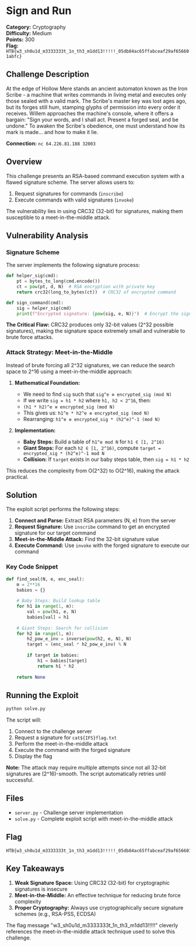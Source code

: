 # Sign and Run

**Category:** Cryptography  
**Difficulty:** Medium  
**Points:** 300  
**Flag:** `HTB{w3_sh0u1d_m3333333t_1n_th3_m1dd13!!!!!_05db84ac65ffabceaf29af656601abfc}`

## Challenge Description

At the edge of Hollow Mere stands an ancient automaton known as the Iron Scribe - a machine that writes commands in living metal and executes only those sealed with a valid mark. The Scribe's master key was lost ages ago, but its forges still hum, stamping glyphs of permission into every order it receives. Willem approaches the machine's console, where it offers a bargain: "Sign your words, and I shall act. Present a forged seal, and be undone." To awaken the Scribe's obedience, one must understand how its mark is made... and how to make it lie.

**Connection:** `nc 64.226.81.188 32003`

## Overview

This challenge presents an RSA-based command execution system with a flawed signature scheme. The server allows users to:
1. Request signatures for commands (`inscribe`)
2. Execute commands with valid signatures (`invoke`)

The vulnerability lies in using CRC32 (32-bit) for signatures, making them susceptible to a meet-in-the-middle attack.

## Vulnerability Analysis

### Signature Scheme

The server implements the following signature process:

```python
def helper_sig(cmd):
    pt = bytes_to_long(cmd.encode())
    ct = pow(pt, d, N)  # RSA encryption with private key
    return crc32(long_to_bytes(ct))  # CRC32 of encrypted command

def sign_command(cmd):
    sig = helper_sig(cmd)
    print(f"Encrypted signature: {pow(sig, e, N)}")  # Encrypt the signature
```

**The Critical Flaw:** CRC32 produces only 32-bit values (2^32 possible signatures), making the signature space extremely small and vulnerable to brute force attacks.

### Attack Strategy: Meet-in-the-Middle

Instead of brute forcing all 2^32 signatures, we can reduce the search space to 2^16 using a meet-in-the-middle approach:

1. **Mathematical Foundation:**
   - We need to find `sig` such that `sig^e ≡ encrypted_sig (mod N)`
   - If we write `sig = h1 * h2` where `h1, h2 < 2^16`, then:
   - `(h1 * h2)^e ≡ encrypted_sig (mod N)`
   - This gives us: `h1^e * h2^e ≡ encrypted_sig (mod N)`
   - Rearranging: `h1^e ≡ encrypted_sig * (h2^e)^-1 (mod N)`

2. **Implementation:**
   - **Baby Steps:** Build a table of `h1^e mod N` for `h1 ∈ [1, 2^16)`
   - **Giant Steps:** For each `h2 ∈ [1, 2^16)`, compute `target = encrypted_sig * (h2^e)^-1 mod N`
   - **Collision:** If `target` exists in our baby steps table, then `sig = h1 * h2`

This reduces the complexity from O(2^32) to O(2^16), making the attack practical.

## Solution

The exploit script performs the following steps:

1. **Connect and Parse:** Extract RSA parameters (N, e) from the server
2. **Request Signature:** Use `inscribe` command to get an encrypted signature for our target command
3. **Meet-in-the-Middle Attack:** Find the 32-bit signature value
4. **Execute Command:** Use `invoke` with the forged signature to execute our command

### Key Code Snippet

```python
def find_seal(N, e, enc_seal):
    m = 2**16
    babies = {}
    
    # Baby Steps: Build lookup table
    for h1 in range(1, m):
        val = pow(h1, e, N)
        babies[val] = h1
    
    # Giant Steps: Search for collision
    for h2 in range(1, m):
        h2_pow_e_inv = inverse(pow(h2, e, N), N)
        target = (enc_seal * h2_pow_e_inv) % N
        
        if target in babies:
            h1 = babies[target]
            return h1 * h2
    
    return None
```

## Running the Exploit

```bash
python solve.py
```

The script will:
1. Connect to the challenge server
2. Request a signature for `cat${IFS}flag.txt`
3. Perform the meet-in-the-middle attack
4. Execute the command with the forged signature
5. Display the flag

**Note:** The attack may require multiple attempts since not all 32-bit signatures are (2^16)-smooth. The script automatically retries until successful.

## Files

- `server.py` - Challenge server implementation
- `solve.py` - Complete exploit script with meet-in-the-middle attack

## Flag

```
HTB{w3_sh0u1d_m3333333t_1n_th3_m1dd13!!!!!_05db84ac65ffabceaf29af656601abfc}
```

## Key Takeaways

1. **Weak Signature Space:** Using CRC32 (32-bit) for cryptographic signatures is insecure
2. **Meet-in-the-Middle:** An effective technique for reducing brute force complexity
3. **Proper Cryptography:** Always use cryptographically secure signature schemes (e.g., RSA-PSS, ECDSA)

The flag message "w3_sh0u1d_m3333333t_1n_th3_m1dd13!!!!!" cleverly references the meet-in-the-middle attack technique used to solve this challenge.
